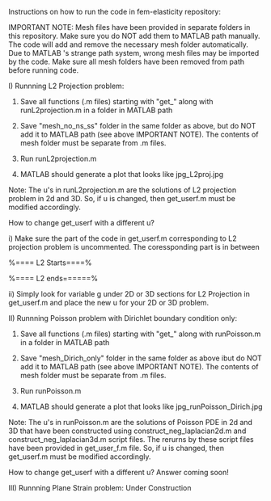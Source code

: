 Instructions on how to run the code in fem-elasticity repository:

IMPORTANT NOTE: 
Mesh files have been provided in separate folders in this repository. Make sure
you do NOT add them to MATLAB path manually. The code will add and remove the necessary
mesh folder automatically. Due to MATLAB 's strange path system, wrong mesh files may
be imported by the code. Make sure all mesh folders have been removed from path before 
running code.

I) Runnning L2 Projection problem:

  1) Save all functions (.m files) starting with "get_" along with runL2projection.m
      in a folder in MATLAB path

  2) Save "mesh_no_ns_ss" folder in the same folder as above, but do NOT add it to
     MATLAB path (see above IMPORTANT NOTE). The contents of mesh folder must be 
     separate from .m files.

  3) Run runL2projection.m 

  4) MATLAB should generate a plot that looks like jpg_L2proj.jpg 

 Note: The u's in runL2projection.m are the solutions of L2 projection problem in 2d
       and 3D. So, if u is changed, then get_userf.m must be modified accordingly.

  How to change get_userf with a different u?
 
  i) Make sure the part of the code in get_userf.m corresponding to L2 projection problem 
     is uncommented. The coressponding part is in between

   %==== L2 Starts====%

   %==== L2 ends======% 

   ii) Simply look for variable g under 2D or 3D sections for L2 Projection in get_userf.m 
       and place the new u for your 2D or 3D problem.


II) Runnning Poisson problem with Dirichlet boundary condition only:

   1) Save all functions (.m files) starting with "get_" along with runPoisson.m
      in a folder in MATLAB path

   2) Save "mesh_Dirich_only" folder in the same folder as above ibut do NOT add it to
     MATLAB path (see above IMPORTANT NOTE). The contents of mesh folder must be 
     separate from .m files.

   3) Run runPoisson.m 

   4) MATLAB should generate a plot that looks like jpg_runPoisson_Dirich.jpg 

 Note: The u's in runPoisson.m are the solutions of Poisson PDE in 2d and 3D that 
       have been constructed using construct_neg_laplacian2d.m and 
       construct_neg_laplacian3d.m script files. The rerurns by these script files
       have been provided in get_user_f.m file. So, if u is changed, then get_userf.m 
       must be modified accordingly.

  How to change get_userf with a different u?
  Answer coming soon!



III) Runnning Plane Strain problem:
   Under Construction



